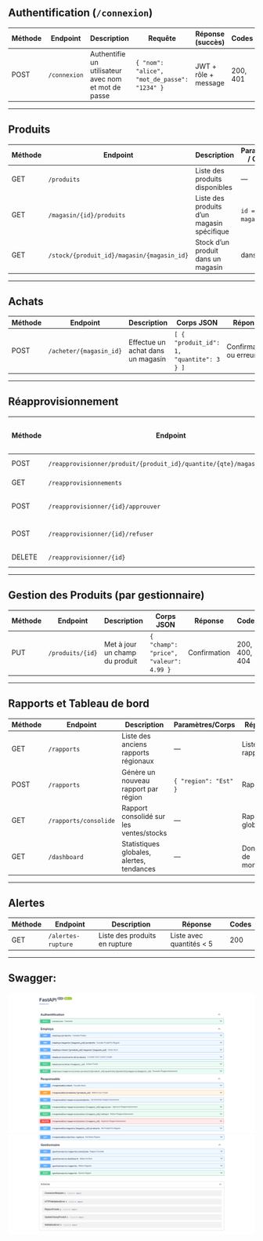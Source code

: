 

## Authentification (`/connexion`)

| Méthode | Endpoint     | Description                                         | Requête                                      | Réponse (succès)     | Codes    |
| ------- | ------------ | --------------------------------------------------- | -------------------------------------------- | -------------------- | -------- |
| POST    | `/connexion` | Authentifie un utilisateur avec nom et mot de passe | `{ "nom": "alice", "mot_de_passe": "1234" }` | JWT + rôle + message | 200, 401 |

---

## Produits

| Méthode | Endpoint                                   | Description                                | Paramètres / Corps | Réponse                    | Codes    |
| ------- | ------------------------------------------ | ------------------------------------------ | ------------------ | -------------------------- | -------- |
| GET     | `/produits`                                | Liste des produits disponibles             | —                  | `[ {id, name, price} ]`    | 200      |
| GET     | `/magasin/{id}/produits`                   | Liste des produits d’un magasin spécifique | `id = magasin_id`  | produits avec quantité     | 200, 404 |
| GET     | `/stock/{produit_id}/magasin/{magasin_id}` | Stock d’un produit dans un magasin         | dans l’URL         | produit, magasin, quantité | 200, 404 |

---

## Achats

| Méthode | Endpoint                | Description                       | Corps JSON                               | Réponse                 | Codes    |
| ------- | ----------------------- | --------------------------------- | ---------------------------------------- | ----------------------- | -------- |
| POST    | `/acheter/{magasin_id}` | Effectue un achat dans un magasin | `[ { "produit_id": 1, "quantite": 3 } ]` | Confirmation ou erreurs | 200, 400 |

---

## Réapprovisionnement

| Méthode | Endpoint                                                                 | Description                    | Corps JSON ou params | Réponse      | Codes         |
| ------- | ------------------------------------------------------------------------ | ------------------------------ | -------------------- | ------------ | ------------- |
| POST    | `/reapprovisionner/produit/{produit_id}/quantite/{qte}/magasin/{mag_id}` | Demande de réapprovisionnement | —                    | Message      | 200, 404      |
| GET     | `/reapprovisionnements`                                                  | Liste des demandes en attente  | —                    | Liste        | 200           |
| POST    | `/reapprovisionner/{id}/approuver`                                       | Approuve une demande           | —                    | Confirmation | 200, 400, 404 |
| POST    | `/reapprovisionner/{id}/refuser`                                         | Refuse une demande             | —                    | Message      | 200, 400, 404 |
| DELETE  | `/reapprovisionner/{id}`                                                 | Supprime une demande           | —                    | Message      | 204, 404      |

---

## Gestion des Produits (par gestionnaire)

| Méthode | Endpoint         | Description                    | Corps JSON                             | Réponse      | Codes         |
| ------- | ---------------- | ------------------------------ | -------------------------------------- | ------------ | ------------- |
| PUT     | `/produits/{id}` | Met à jour un champ du produit | `{ "champ": "price", "valeur": 4.99 }` | Confirmation | 200, 400, 404 |

---

## Rapports et Tableau de bord

| Méthode | Endpoint              | Description                               | Paramètres/Corps      | Réponse               | Codes |
| ------- | --------------------- | ----------------------------------------- | --------------------- | --------------------- | ----- |
| GET     | `/rapports`           | Liste des anciens rapports régionaux      | —                     | Liste des rapports    | 200   |
| POST    | `/rapports`           | Génère un nouveau rapport par région      | `{ "region": "Est" }` | Rapport ID            | 201   |
| GET     | `/rapports/consolide` | Rapport consolidé sur les ventes/stocks   | —                     | Rapport global        | 200   |
| GET     | `/dashboard`          | Statistiques globales, alertes, tendances | —                     | Données de monitoring | 200   |

---

## Alertes

| Méthode | Endpoint           | Description                   | Réponse                  | Codes |
| ------- | ------------------ | ----------------------------- | ------------------------ | ----- |
| GET     | `/alertes-rupture` | Liste des produits en rupture | Liste avec quantités < 5 | 200   |

---

## Swagger:
![screenshot swagger 1](image/image.png)
![screenshot swagger 2](image/image-1.png)
